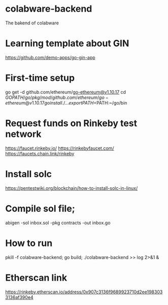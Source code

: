 # colabware-backend
The bakend of colabware

# Learning template about GIN
https://github.com/demo-apps/go-gin-app

# First-time setup
go get -d github.com/ethereum/go-ethereum@v1.10.17
cd $GOPATH/go/pkg/mod/github.com/ethereum/go-ethereum@v1.10.17
go install ./...
export PATH=$PATH:~/go/bin

# Request funds on Rinkeby test network
https://faucet.rinkeby.io/
https://rinkebyfaucet.com/
https://faucets.chain.link/rinkeby

# Install solc
https://pentestwiki.org/blockchain/how-to-install-solc-in-linux/

# Compile sol file; 
abigen -sol inbox.sol -pkg contracts -out inbox.go

# How to run
pkill -f colabware-backend; go build; ./colabware-backend >> log 2>&1 &

# Etherscan link
https://rinkeby.etherscan.io/address/0x907c3136f9689923710d2ee1983033136af390e4